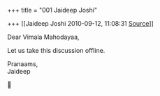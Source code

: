 +++
title = "001 Jaideep Joshi"

+++
[[Jaideep Joshi	2010-09-12, 11:08:31 [Source](https://groups.google.com/g/samskrita/c/wWQvBXg3PnU)]]



Dear Vimala Mahodayaa,  
  
Let us take this discussion offline.  
  
Pranaams,  
Jaideep




